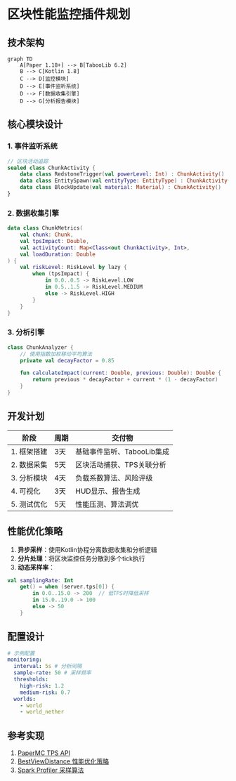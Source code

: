 # 区块性能监控插件规划

## 技术架构

```mermaid
graph TD
    A[Paper 1.18+] --> B[TabooLib 6.2]
    B --> C[Kotlin 1.8]
    C --> D[监控模块]
    D --> E[事件监听系统]
    D --> F[数据收集引擎]
    D --> G[分析报告模块]
```

## 核心模块设计

### 1. 事件监听系统

```kotlin
// 区块活动追踪
sealed class ChunkActivity {
    data class RedstoneTrigger(val powerLevel: Int) : ChunkActivity()
    data class EntitySpawn(val entityType: EntityType) : ChunkActivity()
    data class BlockUpdate(val material: Material) : ChunkActivity()
}
```

### 2. 数据收集引擎

```kotlin
data class ChunkMetrics(
    val chunk: Chunk,
    val tpsImpact: Double,
    val activityCount: Map<Class<out ChunkActivity>, Int>,
    val loadDuration: Double
) {
    val riskLevel: RiskLevel by lazy {
        when (tpsImpact) {
            in 0.0..0.5 -> RiskLevel.LOW
            in 0.5..1.5 -> RiskLevel.MEDIUM
            else -> RiskLevel.HIGH
        }
    }
}
```

### 3. 分析引擎

```kotlin
class ChunkAnalyzer {
    // 使用指数加权移动平均算法
    private val decayFactor = 0.85

    fun calculateImpact(current: Double, previous: Double): Double {
        return previous * decayFactor + current * (1 - decayFactor)
    }
}
```

## 开发计划

| 阶段      | 周期 | 交付物               |
|---------|----|-------------------|
| 1. 框架搭建 | 3天 | 基础事件监听、TabooLib集成 |
| 2. 数据采集 | 5天 | 区块活动捕获、TPS关联分析    |
| 3. 分析模块 | 4天 | 负载系数算法、风险评级       |
| 4. 可视化  | 3天 | HUD显示、报告生成        |
| 5. 测试优化 | 5天 | 性能压测、算法调优         |

## 性能优化策略

1. **异步采样**：使用Kotlin协程分离数据收集和分析逻辑
2. **分片处理**：将区块监控任务分散到多个tick执行
3. **动态采样率**：

```kotlin
val samplingRate: Int
    get() = when (server.tps[0]) {
        in 0.0..15.0 -> 200  // 低TPS时降低采样
        in 15.0..19.0 -> 100
        else -> 50
    }
```

## 配置设计

```yaml
# 示例配置
monitoring:
  interval: 5s # 分析间隔
  sample-rate: 50 # 采样频率
  thresholds:
    high-risk: 1.2
    medium-risk: 0.7
  worlds:
    - world
    - world_nether
```

## 参考实现

1. [PaperMC TPS API](https://papermc.io/javadocs/paper/1.18/com/destroystokyo/paper/ServerTPS.html)
2. [BestViewDistance 性能优化策略](https://github.com/sofianedjerbi/BestViewDistance/wiki)
3. [Spark Profiler 采样算法](https://spark.lucko.me/docs/Profiling-How-To)
